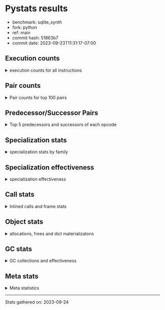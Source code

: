
# Pystats results

- benchmark: sqlite_synth
- fork: python
- ref: main
- commit hash: 51863b7
- commit date: 2023-09-23T11:31:17-07:00

## Execution counts

<details>
<summary> execution counts for all instructions </summary>

|Name | Count | Self | Cumulative | Miss ratio | 
|---|---:|---:|---:|---:|
| LOAD_FAST | 19,662,480 | 17.2% | 17.2% |  |
| STORE_FAST | 5,899,080 | 5.2% | 22.4% |  |
| SWAP | 5,898,240 | 5.2% | 27.6% |  |
| COPY | 5,898,240 | 5.2% | 32.8% |  |
| LOAD_GLOBAL_BUILTIN | 3,933,240 | 3.4% | 36.2% |  |
| LOAD_CONST | 3,933,060 | 3.4% | 39.7% |  |
| LOAD_GLOBAL_MODULE | 3,932,680 | 3.4% | 43.1% |  |
| JUMP_BACKWARD | 3,932,580 | 3.4% | 46.5% |  |
| PUSH_NULL | 3,932,520 | 3.4% | 50.0% |  |
| POP_JUMP_IF_FALSE | 3,932,520 | 3.4% | 53.4% |  |
| LOAD_ATTR_MODULE | 3,932,380 | 3.4% | 56.9% |  |
| STORE_ATTR_INSTANCE_VALUE | 3,932,280 | 3.4% | 60.3% |  |
| LOAD_ATTR_INSTANCE_VALUE | 3,932,280 | 3.4% | 63.8% |  |
| COMPARE_OP_FLOAT | 3,932,160 | 3.4% | 67.2% |  |
| CALL_BUILTIN_O | 3,932,160 | 3.4% | 70.7% |  |
| BINARY_OP_ADD_INT | 3,932,160 | 3.4% | 74.1% |  |
| POP_TOP | 1,966,920 | 1.7% | 75.9% |  |
| LOAD_FAST_LOAD_FAST | 1,966,800 | 1.7% | 77.6% |  |
| LOAD_ATTR_METHOD_NO_DICT | 1,966,620 | 1.7% | 79.3% |  |
| FOR_ITER | 1,966,620 | 1.7% | 81.0% |  |
| RESUME_CHECK | 1,966,500 | 1.7% | 82.8% |  |
| INTERPRETER_EXIT | 1,966,320 | 1.7% | 84.5% |  |
| CALL_METHOD_DESCRIPTOR_FAST | 1,966,320 | 1.7% | 86.2% |  |
| RETURN_CONST | 1,966,140 | 1.7% | 87.9% |  |
| FOR_ITER_RANGE | 1,966,140 | 1.7% | 89.7% |  |
| BUILD_LIST | 1,966,140 | 1.7% | 91.4% |  |
| UNPACK_SEQUENCE_TUPLE | 1,966,080 | 1.7% | 93.1% |  |
| STORE_FAST_STORE_FAST | 1,966,080 | 1.7% | 94.8% |  |
| POP_JUMP_IF_NONE | 1,966,080 | 1.7% | 96.5% |  |
| CALL_STR_1 | 1,966,080 | 1.7% | 98.3% |  |
| CALL_LEN | 1,966,080 | 1.7% | 100.0% |  |
| CALL | 720 | 0.0% | 100.0% |  |
| CALL_BUILTIN_FAST | 600 | 0.0% | 100.0% |  |
| FOR_ITER_TUPLE | 540 | 0.0% | 100.0% |  |
| NOP | 420 | 0.0% | 100.0% |  |
| LOAD_DEREF | 420 | 0.0% | 100.0% |  |
| LOAD_ATTR | 380 | 0.0% | 100.0% |  |
| RETURN_VALUE | 360 | 0.0% | 100.0% |  |
| PUSH_EXC_INFO | 240 | 0.0% | 100.0% |  |
| POP_EXCEPT | 240 | 0.0% | 100.0% |  |
| GET_ITER | 240 | 0.0% | 100.0% |  |
| CHECK_EXC_MATCH | 240 | 0.0% | 100.0% |  |
| STORE_ATTR | 180 | 0.0% | 100.0% |  |
| LOAD_GLOBAL | 180 | 0.0% | 100.0% |  |
| SET_FUNCTION_ATTRIBUTE | 120 | 0.0% | 100.0% |  |
| MAKE_FUNCTION | 120 | 0.0% | 100.0% |  |
| MAKE_CELL | 120 | 0.0% | 100.0% |  |
| COPY_FREE_VARS | 120 | 0.0% | 100.0% |  |
| CALL_METHOD_DESCRIPTOR_NOARGS | 120 | 0.0% | 100.0% |  |
| CALL_FUNCTION_EX | 120 | 0.0% | 100.0% |  |
| CALL_BUILTIN_CLASS | 120 | 0.0% | 100.0% |  |
| BUILD_TUPLE | 120 | 0.0% | 100.0% |  |
| BINARY_OP | 100 | 0.0% | 100.0% |  |
| TO_BOOL_BOOL | 60 | 0.0% | 100.0% |  |
| LIST_EXTEND | 60 | 0.0% | 100.0% |  |
| COMPARE_OP_INT | 60 | 0.0% | 100.0% |  |
| CALL_PY_WITH_DEFAULTS | 60 | 0.0% | 100.0% |  |
| CALL_ISINSTANCE | 60 | 0.0% | 100.0% |  |
| CALL_INTRINSIC_1 | 60 | 0.0% | 100.0% |  |
| CALL_BUILTIN_FAST_WITH_KEYWORDS | 60 | 0.0% | 100.0% |  |
| BUILD_MAP | 60 | 0.0% | 100.0% |  |
| BINARY_SUBSCR_TUPLE_INT | 60 | 0.0% | 100.0% |  |
| BINARY_OP_SUBTRACT_FLOAT | 60 | 0.0% | 100.0% |  |
| BINARY_SUBSCR | 20 | 0.0% | 100.0% |  |


</details>

## Pair counts

<details>
<summary> Pair counts for top 100 pairs </summary>

|Pair | Count | Self | Cumulative | 
|---|---:|---:|---:|
| LOAD_ATTR_MODULE PUSH_NULL | 3,932,320 | 3.4% | 3.4% |
| LOAD_GLOBAL_MODULE LOAD_ATTR_MODULE | 3,932,300 | 3.4% | 6.9% |
| PUSH_NULL LOAD_FAST | 3,932,280 | 3.4% | 10.3% |
| LOAD_GLOBAL_BUILTIN LOAD_FAST | 3,932,280 | 3.4% | 13.8% |
| STORE_FAST LOAD_GLOBAL_MODULE | 3,932,200 | 3.4% | 17.2% |
| SWAP STORE_ATTR_INSTANCE_VALUE | 3,932,160 | 3.4% | 20.7% |
| LOAD_FAST COPY | 3,932,160 | 3.4% | 24.1% |
| LOAD_FAST CALL_BUILTIN_O | 3,932,160 | 3.4% | 27.6% |
| COPY LOAD_ATTR_INSTANCE_VALUE | 3,932,160 | 3.4% | 31.0% |
| COMPARE_OP_FLOAT POP_JUMP_IF_FALSE | 3,932,160 | 3.4% | 34.5% |
| BINARY_OP_ADD_INT SWAP | 3,932,160 | 3.4% | 37.9% |
| LOAD_ATTR_METHOD_NO_DICT LOAD_CONST | 1,966,440 | 1.7% | 39.7% |
| LOAD_FAST LOAD_ATTR_METHOD_NO_DICT | 1,966,400 | 1.7% | 41.4% |
| STORE_FAST LOAD_FAST | 1,966,320 | 1.7% | 43.1% |
| POP_TOP JUMP_BACKWARD | 1,966,260 | 1.7% | 44.8% |
| RESUME_CHECK LOAD_FAST | 1,966,200 | 1.7% | 46.5% |
| CALL_METHOD_DESCRIPTOR_FAST POP_TOP | 1,966,200 | 1.7% | 48.3% |
| CACHE RESUME_CHECK | 1,966,200 | 1.7% | 50.0% |
| STORE_ATTR_INSTANCE_VALUE RETURN_CONST | 1,966,140 | 1.7% | 51.7% |
| RETURN_CONST INTERPRETER_EXIT | 1,966,140 | 1.7% | 53.4% |
| POP_JUMP_IF_FALSE LOAD_FAST | 1,966,140 | 1.7% | 55.2% |
| LOAD_ATTR_INSTANCE_VALUE LOAD_GLOBAL_BUILTIN | 1,966,120 | 1.7% | 56.9% |
| UNPACK_SEQUENCE_TUPLE STORE_FAST_STORE_FAST | 1,966,080 | 1.7% | 58.6% |
| SWAP COPY | 1,966,080 | 1.7% | 60.3% |
| STORE_FAST_STORE_FAST STORE_FAST | 1,966,080 | 1.7% | 62.1% |
| STORE_ATTR_INSTANCE_VALUE LOAD_FAST | 1,966,080 | 1.7% | 63.8% |
| POP_JUMP_IF_NONE LOAD_FAST | 1,966,080 | 1.7% | 65.5% |
| POP_JUMP_IF_FALSE JUMP_BACKWARD | 1,966,080 | 1.7% | 67.2% |
| LOAD_FAST_LOAD_FAST LOAD_GLOBAL_BUILTIN | 1,966,080 | 1.7% | 69.0% |
| LOAD_FAST SWAP | 1,966,080 | 1.7% | 70.7% |
| LOAD_FAST POP_JUMP_IF_NONE | 1,966,080 | 1.7% | 72.4% |
| LOAD_FAST COMPARE_OP_FLOAT | 1,966,080 | 1.7% | 74.1% |
| LOAD_FAST CALL_STR_1 | 1,966,080 | 1.7% | 75.9% |
| LOAD_FAST CALL_LEN | 1,966,080 | 1.7% | 77.6% |
| LOAD_CONST LOAD_FAST_LOAD_FAST | 1,966,080 | 1.7% | 79.3% |
| LOAD_CONST BINARY_OP_ADD_INT | 1,966,080 | 1.7% | 81.0% |
| LOAD_ATTR_INSTANCE_VALUE LOAD_CONST | 1,966,080 | 1.7% | 82.7% |
| JUMP_BACKWARD FOR_ITER_RANGE | 1,966,080 | 1.7% | 84.5% |
| JUMP_BACKWARD FOR_ITER | 1,966,080 | 1.7% | 86.2% |
| FOR_ITER_RANGE STORE_FAST | 1,966,080 | 1.7% | 87.9% |
| FOR_ITER UNPACK_SEQUENCE_TUPLE | 1,966,080 | 1.7% | 89.6% |
| COPY COMPARE_OP_FLOAT | 1,966,080 | 1.7% | 91.4% |
| CALL_STR_1 BUILD_LIST | 1,966,080 | 1.7% | 93.1% |
| CALL_LEN BINARY_OP_ADD_INT | 1,966,080 | 1.7% | 94.8% |
| CALL_BUILTIN_O STORE_FAST | 1,966,080 | 1.7% | 96.5% |
| CALL_BUILTIN_O LOAD_FAST | 1,966,080 | 1.7% | 98.3% |
| BUILD_LIST CALL_METHOD_DESCRIPTOR_FAST | 1,966,080 | 1.7% | 100.0% |
| LOAD_GLOBAL_BUILTIN LOAD_FAST_LOAD_FAST | 600 | 0.0% | 100.0% |
| FOR_ITER FOR_ITER | 480 | 0.0% | 100.0% |
| LOAD_FAST_LOAD_FAST CALL_BUILTIN_FAST | 420 | 0.0% | 100.0% |
| JUMP_BACKWARD FOR_ITER_TUPLE | 420 | 0.0% | 100.0% |
| FOR_ITER_TUPLE STORE_FAST | 420 | 0.0% | 100.0% |
| STORE_FAST NOP | 360 | 0.0% | 100.0% |
| NOP LOAD_GLOBAL_BUILTIN | 360 | 0.0% | 100.0% |
| PUSH_EXC_INFO LOAD_GLOBAL_BUILTIN | 240 | 0.0% | 100.0% |
| POP_TOP POP_EXCEPT | 240 | 0.0% | 100.0% |
| POP_TOP LOAD_FAST | 240 | 0.0% | 100.0% |
| POP_JUMP_IF_FALSE POP_TOP | 240 | 0.0% | 100.0% |
| POP_EXCEPT JUMP_BACKWARD | 240 | 0.0% | 100.0% |
| LOAD_GLOBAL_BUILTIN CHECK_EXC_MATCH | 240 | 0.0% | 100.0% |
| CHECK_EXC_MATCH POP_JUMP_IF_FALSE | 240 | 0.0% | 100.0% |
| CALL_BUILTIN_FAST PUSH_EXC_INFO | 240 | 0.0% | 100.0% |
| CALL POP_TOP | 240 | 0.0% | 100.0% |
| LOAD_FAST LOAD_ATTR | 200 | 0.0% | 100.0% |
| STORE_FAST LOAD_GLOBAL_BUILTIN | 180 | 0.0% | 100.0% |
| RETURN_VALUE INTERPRETER_EXIT | 180 | 0.0% | 100.0% |
| PUSH_NULL CALL | 180 | 0.0% | 100.0% |
| LOAD_CONST CALL_METHOD_DESCRIPTOR_FAST | 160 | 0.0% | 100.0% |
| LOAD_ATTR LOAD_ATTR_METHOD_NO_DICT | 160 | 0.0% | 100.0% |
| LOAD_GLOBAL_MODULE LOAD_ATTR | 140 | 0.0% | 100.0% |
| RETURN_VALUE RETURN_VALUE | 120 | 0.0% | 100.0% |
| MAKE_FUNCTION SET_FUNCTION_ATTRIBUTE | 120 | 0.0% | 100.0% |
| LOAD_GLOBAL_MODULE CALL | 120 | 0.0% | 100.0% |
| LOAD_GLOBAL LOAD_GLOBAL_MODULE | 120 | 0.0% | 100.0% |
| LOAD_FAST_LOAD_FAST LOAD_FAST | 120 | 0.0% | 100.0% |
| LOAD_FAST RETURN_VALUE | 120 | 0.0% | 100.0% |
| LOAD_FAST LOAD_FAST | 120 | 0.0% | 100.0% |
| LOAD_FAST GET_ITER | 120 | 0.0% | 100.0% |
| LOAD_FAST CALL_BUILTIN_FAST | 120 | 0.0% | 100.0% |
| LOAD_FAST BUILD_TUPLE | 120 | 0.0% | 100.0% |
| LOAD_DEREF PUSH_NULL | 120 | 0.0% | 100.0% |
| LOAD_CONST MAKE_FUNCTION | 120 | 0.0% | 100.0% |
| LOAD_CONST LOAD_FAST | 120 | 0.0% | 100.0% |
| LOAD_CONST LOAD_CONST | 120 | 0.0% | 100.0% |
| GET_ITER FOR_ITER_TUPLE | 120 | 0.0% | 100.0% |
| COPY_FREE_VARS RESUME_CHECK | 120 | 0.0% | 100.0% |
| CALL_BUILTIN_FAST STORE_FAST | 120 | 0.0% | 100.0% |
| CALL_BUILTIN_FAST POP_TOP | 120 | 0.0% | 100.0% |
| CALL STORE_FAST | 120 | 0.0% | 100.0% |
| CALL CALL | 120 | 0.0% | 100.0% |
| BUILD_TUPLE LOAD_CONST | 120 | 0.0% | 100.0% |
| RESUME_CHECK LOAD_GLOBAL_MODULE | 100 | 0.0% | 100.0% |
| LOAD_FAST STORE_ATTR | 100 | 0.0% | 100.0% |
| LOAD_CONST CALL | 100 | 0.0% | 100.0% |
| LOAD_FAST STORE_ATTR_INSTANCE_VALUE | 80 | 0.0% | 100.0% |
| LOAD_FAST LOAD_ATTR_INSTANCE_VALUE | 80 | 0.0% | 100.0% |
| LOAD_CONST LOAD_GLOBAL_MODULE | 80 | 0.0% | 100.0% |
| LOAD_ATTR_METHOD_NO_DICT CALL_METHOD_DESCRIPTOR_NOARGS | 80 | 0.0% | 100.0% |
| LOAD_ATTR PUSH_NULL | 80 | 0.0% | 100.0% |
| LOAD_ATTR LOAD_ATTR_MODULE | 80 | 0.0% | 100.0% |


</details>

## Predecessor/Successor Pairs

<details>
<summary> Top 5 predecessors and successors of each opcode </summary>

### CACHE

<details>
<summary> Successors and predecessors for CACHE </summary>

|Predecessors | Count | Percentage | 
|---|---:|---:|

|Successors | Count | Percentage | 
|---|---:|---:|
| RESUME_CHECK | 1,966,200 | 100.0% |
| MAKE_CELL | 60 | 0.0% |
| COPY_FREE_VARS | 60 | 0.0% |


</details>

### BINARY_SUBSCR

<details>
<summary> Successors and predecessors for BINARY_SUBSCR </summary>

|Predecessors | Count | Percentage | 
|---|---:|---:|
| LOAD_CONST | 20 | 100.0% |

|Successors | Count | Percentage | 
|---|---:|---:|
| BINARY_SUBSCR_TUPLE_INT | 20 | 100.0% |


</details>

### CHECK_EXC_MATCH

<details>
<summary> Successors and predecessors for CHECK_EXC_MATCH </summary>

|Predecessors | Count | Percentage | 
|---|---:|---:|
| LOAD_GLOBAL_BUILTIN | 240 | 100.0% |

|Successors | Count | Percentage | 
|---|---:|---:|
| POP_JUMP_IF_FALSE | 240 | 100.0% |


</details>

### GET_ITER

<details>
<summary> Successors and predecessors for GET_ITER </summary>

|Predecessors | Count | Percentage | 
|---|---:|---:|
| LOAD_FAST | 120 | 50.0% |
| CALL_METHOD_DESCRIPTOR_FAST | 60 | 25.0% |
| CALL_BUILTIN_CLASS | 60 | 25.0% |

|Successors | Count | Percentage | 
|---|---:|---:|
| FOR_ITER_TUPLE | 120 | 50.0% |
| FOR_ITER_RANGE | 60 | 25.0% |
| FOR_ITER | 60 | 25.0% |


</details>

### INTERPRETER_EXIT

<details>
<summary> Successors and predecessors for INTERPRETER_EXIT </summary>

|Predecessors | Count | Percentage | 
|---|---:|---:|
| RETURN_CONST | 1,966,140 | 100.0% |
| RETURN_VALUE | 180 | 0.0% |

|Successors | Count | Percentage | 
|---|---:|---:|


</details>

### MAKE_FUNCTION

<details>
<summary> Successors and predecessors for MAKE_FUNCTION </summary>

|Predecessors | Count | Percentage | 
|---|---:|---:|
| LOAD_CONST | 120 | 100.0% |

|Successors | Count | Percentage | 
|---|---:|---:|
| SET_FUNCTION_ATTRIBUTE | 120 | 100.0% |


</details>

### NOP

<details>
<summary> Successors and predecessors for NOP </summary>

|Predecessors | Count | Percentage | 
|---|---:|---:|
| STORE_FAST | 360 | 85.7% |
| POP_TOP | 60 | 14.3% |

|Successors | Count | Percentage | 
|---|---:|---:|
| LOAD_GLOBAL_BUILTIN | 360 | 85.7% |
| LOAD_DEREF | 60 | 14.3% |


</details>

### POP_EXCEPT

<details>
<summary> Successors and predecessors for POP_EXCEPT </summary>

|Predecessors | Count | Percentage | 
|---|---:|---:|
| POP_TOP | 240 | 100.0% |

|Successors | Count | Percentage | 
|---|---:|---:|
| JUMP_BACKWARD | 240 | 100.0% |


</details>

### POP_TOP

<details>
<summary> Successors and predecessors for POP_TOP </summary>

|Predecessors | Count | Percentage | 
|---|---:|---:|
| CALL_METHOD_DESCRIPTOR_FAST | 1,966,200 | 100.0% |
| POP_JUMP_IF_FALSE | 240 | 0.0% |
| CALL | 240 | 0.0% |
| CALL_BUILTIN_FAST | 120 | 0.0% |
| CALL_METHOD_DESCRIPTOR_NOARGS | 60 | 0.0% |

|Successors | Count | Percentage | 
|---|---:|---:|
| JUMP_BACKWARD | 1,966,260 | 100.0% |
| POP_EXCEPT | 240 | 0.0% |
| LOAD_FAST | 240 | 0.0% |
| NOP | 60 | 0.0% |
| LOAD_GLOBAL_MODULE | 40 | 0.0% |


</details>

### PUSH_EXC_INFO

<details>
<summary> Successors and predecessors for PUSH_EXC_INFO </summary>

|Predecessors | Count | Percentage | 
|---|---:|---:|
| CALL_BUILTIN_FAST | 240 | 100.0% |

|Successors | Count | Percentage | 
|---|---:|---:|
| LOAD_GLOBAL_BUILTIN | 240 | 100.0% |


</details>

### PUSH_NULL

<details>
<summary> Successors and predecessors for PUSH_NULL </summary>

|Predecessors | Count | Percentage | 
|---|---:|---:|
| LOAD_ATTR_MODULE | 3,932,320 | 100.0% |
| LOAD_DEREF | 120 | 0.0% |
| LOAD_ATTR | 80 | 0.0% |

|Successors | Count | Percentage | 
|---|---:|---:|
| LOAD_FAST | 3,932,280 | 100.0% |
| CALL | 180 | 0.0% |
| LOAD_CONST | 60 | 0.0% |


</details>

### RETURN_VALUE

<details>
<summary> Successors and predecessors for RETURN_VALUE </summary>

|Predecessors | Count | Percentage | 
|---|---:|---:|
| RETURN_VALUE | 120 | 33.3% |
| LOAD_FAST | 120 | 33.3% |
| BINARY_OP_SUBTRACT_FLOAT | 60 | 16.7% |
| BINARY_OP | 60 | 16.7% |

|Successors | Count | Percentage | 
|---|---:|---:|
| INTERPRETER_EXIT | 180 | 50.0% |
| RETURN_VALUE | 120 | 33.3% |
| LOAD_GLOBAL | 40 | 11.1% |
| LOAD_GLOBAL_MODULE | 20 | 5.6% |


</details>

### BINARY_OP

<details>
<summary> Successors and predecessors for BINARY_OP </summary>

|Predecessors | Count | Percentage | 
|---|---:|---:|
| CALL_BUILTIN_CLASS | 60 | 60.0% |
| LOAD_FAST | 20 | 20.0% |
| BINARY_OP | 20 | 20.0% |

|Successors | Count | Percentage | 
|---|---:|---:|
| RETURN_VALUE | 60 | 60.0% |
| BINARY_OP_SUBTRACT_FLOAT | 20 | 20.0% |
| BINARY_OP | 20 | 20.0% |


</details>

### BUILD_LIST

<details>
<summary> Successors and predecessors for BUILD_LIST </summary>

|Predecessors | Count | Percentage | 
|---|---:|---:|
| CALL_STR_1 | 1,966,080 | 100.0% |
| LOAD_FAST | 60 | 0.0% |

|Successors | Count | Percentage | 
|---|---:|---:|
| CALL_METHOD_DESCRIPTOR_FAST | 1,966,080 | 100.0% |
| LOAD_DEREF | 60 | 0.0% |


</details>

### BUILD_MAP

<details>
<summary> Successors and predecessors for BUILD_MAP </summary>

|Predecessors | Count | Percentage | 
|---|---:|---:|
| LOAD_FAST_LOAD_FAST | 60 | 100.0% |

|Successors | Count | Percentage | 
|---|---:|---:|
| CALL_BUILTIN_FAST | 60 | 100.0% |


</details>

### BUILD_TUPLE

<details>
<summary> Successors and predecessors for BUILD_TUPLE </summary>

|Predecessors | Count | Percentage | 
|---|---:|---:|
| LOAD_FAST | 120 | 100.0% |

|Successors | Count | Percentage | 
|---|---:|---:|
| LOAD_CONST | 120 | 100.0% |


</details>

### CALL

<details>
<summary> Successors and predecessors for CALL </summary>

|Predecessors | Count | Percentage | 
|---|---:|---:|
| PUSH_NULL | 180 | 25.0% |
| LOAD_GLOBAL_MODULE | 120 | 16.7% |
| CALL | 120 | 16.7% |
| LOAD_CONST | 100 | 13.9% |
| LOAD_ATTR_MODULE | 60 | 8.3% |

|Successors | Count | Percentage | 
|---|---:|---:|
| POP_TOP | 240 | 33.3% |
| STORE_FAST | 120 | 16.7% |
| CALL | 120 | 16.7% |
| CALL_METHOD_DESCRIPTOR_FAST | 80 | 11.1% |
| LOAD_FAST | 60 | 8.3% |


</details>

### CALL_FUNCTION_EX

<details>
<summary> Successors and predecessors for CALL_FUNCTION_EX </summary>

|Predecessors | Count | Percentage | 
|---|---:|---:|
| LOAD_FAST | 60 | 50.0% |
| CALL_INTRINSIC_1 | 60 | 50.0% |

|Successors | Count | Percentage | 
|---|---:|---:|
| RESUME_CHECK | 60 | 50.0% |
| COPY_FREE_VARS | 60 | 50.0% |


</details>

### CALL_INTRINSIC_1

<details>
<summary> Successors and predecessors for CALL_INTRINSIC_1 </summary>

|Predecessors | Count | Percentage | 
|---|---:|---:|
| LIST_EXTEND | 60 | 100.0% |

|Successors | Count | Percentage | 
|---|---:|---:|
| CALL_FUNCTION_EX | 60 | 100.0% |


</details>

### COPY

<details>
<summary> Successors and predecessors for COPY </summary>

|Predecessors | Count | Percentage | 
|---|---:|---:|
| LOAD_FAST | 3,932,160 | 66.7% |
| SWAP | 1,966,080 | 33.3% |

|Successors | Count | Percentage | 
|---|---:|---:|
| LOAD_ATTR_INSTANCE_VALUE | 3,932,160 | 66.7% |
| COMPARE_OP_FLOAT | 1,966,080 | 33.3% |


</details>

### COPY_FREE_VARS

<details>
<summary> Successors and predecessors for COPY_FREE_VARS </summary>

|Predecessors | Count | Percentage | 
|---|---:|---:|
| CALL_FUNCTION_EX | 60 | 50.0% |
| CACHE | 60 | 50.0% |

|Successors | Count | Percentage | 
|---|---:|---:|
| RESUME_CHECK | 120 | 100.0% |


</details>

### FOR_ITER

<details>
<summary> Successors and predecessors for FOR_ITER </summary>

|Predecessors | Count | Percentage | 
|---|---:|---:|
| JUMP_BACKWARD | 1,966,080 | 100.0% |
| FOR_ITER | 480 | 0.0% |
| GET_ITER | 60 | 0.0% |

|Successors | Count | Percentage | 
|---|---:|---:|
| UNPACK_SEQUENCE_TUPLE | 1,966,080 | 100.0% |
| FOR_ITER | 480 | 0.0% |
| LOAD_FAST | 60 | 0.0% |


</details>

### JUMP_BACKWARD

<details>
<summary> Successors and predecessors for JUMP_BACKWARD </summary>

|Predecessors | Count | Percentage | 
|---|---:|---:|
| POP_TOP | 1,966,260 | 50.0% |
| POP_JUMP_IF_FALSE | 1,966,080 | 50.0% |
| POP_EXCEPT | 240 | 0.0% |

|Successors | Count | Percentage | 
|---|---:|---:|
| FOR_ITER_RANGE | 1,966,080 | 50.0% |
| FOR_ITER | 1,966,080 | 50.0% |
| FOR_ITER_TUPLE | 420 | 0.0% |


</details>

### LIST_EXTEND

<details>
<summary> Successors and predecessors for LIST_EXTEND </summary>

|Predecessors | Count | Percentage | 
|---|---:|---:|
| LOAD_DEREF | 60 | 100.0% |

|Successors | Count | Percentage | 
|---|---:|---:|
| CALL_INTRINSIC_1 | 60 | 100.0% |


</details>

### LOAD_ATTR

<details>
<summary> Successors and predecessors for LOAD_ATTR </summary>

|Predecessors | Count | Percentage | 
|---|---:|---:|
| LOAD_FAST | 200 | 52.6% |
| LOAD_GLOBAL_MODULE | 140 | 36.8% |
| LOAD_GLOBAL | 20 | 5.3% |
| LOAD_ATTR | 20 | 5.3% |

|Successors | Count | Percentage | 
|---|---:|---:|
| LOAD_ATTR_METHOD_NO_DICT | 160 | 42.1% |
| PUSH_NULL | 80 | 21.1% |
| LOAD_ATTR_MODULE | 80 | 21.1% |
| LOAD_ATTR_INSTANCE_VALUE | 40 | 10.5% |
| LOAD_ATTR | 20 | 5.3% |


</details>

### LOAD_CONST

<details>
<summary> Successors and predecessors for LOAD_CONST </summary>

|Predecessors | Count | Percentage | 
|---|---:|---:|
| LOAD_ATTR_METHOD_NO_DICT | 1,966,440 | 50.0% |
| LOAD_ATTR_INSTANCE_VALUE | 1,966,080 | 50.0% |
| LOAD_CONST | 120 | 0.0% |
| BUILD_TUPLE | 120 | 0.0% |
| STORE_ATTR_INSTANCE_VALUE | 60 | 0.0% |

|Successors | Count | Percentage | 
|---|---:|---:|
| LOAD_FAST_LOAD_FAST | 1,966,080 | 50.0% |
| BINARY_OP_ADD_INT | 1,966,080 | 50.0% |
| CALL_METHOD_DESCRIPTOR_FAST | 160 | 0.0% |
| MAKE_FUNCTION | 120 | 0.0% |
| LOAD_FAST | 120 | 0.0% |


</details>

### LOAD_DEREF

<details>
<summary> Successors and predecessors for LOAD_DEREF </summary>

|Predecessors | Count | Percentage | 
|---|---:|---:|
| RESUME_CHECK | 60 | 14.3% |
| POP_JUMP_IF_FALSE | 60 | 14.3% |
| NOP | 60 | 14.3% |
| LOAD_GLOBAL_BUILTIN | 60 | 14.3% |
| LOAD_FAST | 60 | 14.3% |

|Successors | Count | Percentage | 
|---|---:|---:|
| PUSH_NULL | 120 | 28.6% |
| LOAD_GLOBAL_MODULE | 60 | 14.3% |
| LOAD_GLOBAL_BUILTIN | 60 | 14.3% |
| LOAD_DEREF | 60 | 14.3% |
| LOAD_CONST | 60 | 14.3% |


</details>

### LOAD_FAST

<details>
<summary> Successors and predecessors for LOAD_FAST </summary>

|Predecessors | Count | Percentage | 
|---|---:|---:|
| PUSH_NULL | 3,932,280 | 20.0% |
| LOAD_GLOBAL_BUILTIN | 3,932,280 | 20.0% |
| STORE_FAST | 1,966,320 | 10.0% |
| RESUME_CHECK | 1,966,200 | 10.0% |
| POP_JUMP_IF_FALSE | 1,966,140 | 10.0% |

|Successors | Count | Percentage | 
|---|---:|---:|
| COPY | 3,932,160 | 20.0% |
| CALL_BUILTIN_O | 3,932,160 | 20.0% |
| LOAD_ATTR_METHOD_NO_DICT | 1,966,400 | 10.0% |
| SWAP | 1,966,080 | 10.0% |
| POP_JUMP_IF_NONE | 1,966,080 | 10.0% |


</details>

### LOAD_FAST_LOAD_FAST

<details>
<summary> Successors and predecessors for LOAD_FAST_LOAD_FAST </summary>

|Predecessors | Count | Percentage | 
|---|---:|---:|
| LOAD_CONST | 1,966,080 | 100.0% |
| LOAD_GLOBAL_BUILTIN | 600 | 0.0% |
| LOAD_GLOBAL_MODULE | 60 | 0.0% |
| FOR_ITER_TUPLE | 60 | 0.0% |

|Successors | Count | Percentage | 
|---|---:|---:|
| LOAD_GLOBAL_BUILTIN | 1,966,080 | 100.0% |
| CALL_BUILTIN_FAST | 420 | 0.0% |
| LOAD_FAST | 120 | 0.0% |
| STORE_ATTR | 60 | 0.0% |
| CALL_PY_WITH_DEFAULTS | 60 | 0.0% |


</details>

### LOAD_GLOBAL

<details>
<summary> Successors and predecessors for LOAD_GLOBAL </summary>

|Predecessors | Count | Percentage | 
|---|---:|---:|
| RETURN_VALUE | 40 | 22.2% |
| POP_TOP | 40 | 22.2% |
| LOAD_CONST | 40 | 22.2% |
| STORE_FAST | 20 | 11.1% |
| RESUME_CHECK | 20 | 11.1% |

|Successors | Count | Percentage | 
|---|---:|---:|
| LOAD_GLOBAL_MODULE | 120 | 66.7% |
| LOAD_GLOBAL_BUILTIN | 40 | 22.2% |
| LOAD_ATTR | 20 | 11.1% |


</details>

### MAKE_CELL

<details>
<summary> Successors and predecessors for MAKE_CELL </summary>

|Predecessors | Count | Percentage | 
|---|---:|---:|
| MAKE_CELL | 60 | 50.0% |
| CACHE | 60 | 50.0% |

|Successors | Count | Percentage | 
|---|---:|---:|
| RESUME_CHECK | 60 | 50.0% |
| MAKE_CELL | 60 | 50.0% |


</details>

### POP_JUMP_IF_FALSE

<details>
<summary> Successors and predecessors for POP_JUMP_IF_FALSE </summary>

|Predecessors | Count | Percentage | 
|---|---:|---:|
| COMPARE_OP_FLOAT | 3,932,160 | 100.0% |
| CHECK_EXC_MATCH | 240 | 0.0% |
| TO_BOOL_BOOL | 60 | 0.0% |
| COMPARE_OP_INT | 60 | 0.0% |

|Successors | Count | Percentage | 
|---|---:|---:|
| LOAD_FAST | 1,966,140 | 50.0% |
| JUMP_BACKWARD | 1,966,080 | 50.0% |
| POP_TOP | 240 | 0.0% |
| LOAD_DEREF | 60 | 0.0% |


</details>

### POP_JUMP_IF_NONE

<details>
<summary> Successors and predecessors for POP_JUMP_IF_NONE </summary>

|Predecessors | Count | Percentage | 
|---|---:|---:|
| LOAD_FAST | 1,966,080 | 100.0% |

|Successors | Count | Percentage | 
|---|---:|---:|
| LOAD_FAST | 1,966,080 | 100.0% |


</details>

### RETURN_CONST

<details>
<summary> Successors and predecessors for RETURN_CONST </summary>

|Predecessors | Count | Percentage | 
|---|---:|---:|
| STORE_ATTR_INSTANCE_VALUE | 1,966,140 | 100.0% |

|Successors | Count | Percentage | 
|---|---:|---:|
| INTERPRETER_EXIT | 1,966,140 | 100.0% |


</details>

### SET_FUNCTION_ATTRIBUTE

<details>
<summary> Successors and predecessors for SET_FUNCTION_ATTRIBUTE </summary>

|Predecessors | Count | Percentage | 
|---|---:|---:|
| MAKE_FUNCTION | 120 | 100.0% |

|Successors | Count | Percentage | 
|---|---:|---:|
| STORE_FAST | 60 | 50.0% |
| LOAD_FAST | 60 | 50.0% |


</details>

### STORE_ATTR

<details>
<summary> Successors and predecessors for STORE_ATTR </summary>

|Predecessors | Count | Percentage | 
|---|---:|---:|
| LOAD_FAST | 100 | 55.6% |
| LOAD_FAST_LOAD_FAST | 60 | 33.3% |
| STORE_ATTR | 20 | 11.1% |

|Successors | Count | Percentage | 
|---|---:|---:|
| LOAD_GLOBAL_MODULE | 60 | 33.3% |
| LOAD_FAST | 60 | 33.3% |
| STORE_ATTR_INSTANCE_VALUE | 40 | 22.2% |
| STORE_ATTR | 20 | 11.1% |


</details>

### STORE_FAST

<details>
<summary> Successors and predecessors for STORE_FAST </summary>

|Predecessors | Count | Percentage | 
|---|---:|---:|
| STORE_FAST_STORE_FAST | 1,966,080 | 33.3% |
| FOR_ITER_RANGE | 1,966,080 | 33.3% |
| CALL_BUILTIN_O | 1,966,080 | 33.3% |
| FOR_ITER_TUPLE | 420 | 0.0% |
| CALL_BUILTIN_FAST | 120 | 0.0% |

|Successors | Count | Percentage | 
|---|---:|---:|
| LOAD_GLOBAL_MODULE | 3,932,200 | 66.7% |
| LOAD_FAST | 1,966,320 | 33.3% |
| NOP | 360 | 0.0% |
| LOAD_GLOBAL_BUILTIN | 180 | 0.0% |
| LOAD_GLOBAL | 20 | 0.0% |


</details>

### STORE_FAST_STORE_FAST

<details>
<summary> Successors and predecessors for STORE_FAST_STORE_FAST </summary>

|Predecessors | Count | Percentage | 
|---|---:|---:|
| UNPACK_SEQUENCE_TUPLE | 1,966,080 | 100.0% |

|Successors | Count | Percentage | 
|---|---:|---:|
| STORE_FAST | 1,966,080 | 100.0% |


</details>

### SWAP

<details>
<summary> Successors and predecessors for SWAP </summary>

|Predecessors | Count | Percentage | 
|---|---:|---:|
| BINARY_OP_ADD_INT | 3,932,160 | 66.7% |
| LOAD_FAST | 1,966,080 | 33.3% |

|Successors | Count | Percentage | 
|---|---:|---:|
| STORE_ATTR_INSTANCE_VALUE | 3,932,160 | 66.7% |
| COPY | 1,966,080 | 33.3% |


</details>

### BINARY_OP_ADD_INT

<details>
<summary> Successors and predecessors for BINARY_OP_ADD_INT </summary>

|Predecessors | Count | Percentage | 
|---|---:|---:|
| LOAD_CONST | 1,966,080 | 50.0% |
| CALL_LEN | 1,966,080 | 50.0% |

|Successors | Count | Percentage | 
|---|---:|---:|
| SWAP | 3,932,160 | 100.0% |


</details>

### BINARY_OP_SUBTRACT_FLOAT

<details>
<summary> Successors and predecessors for BINARY_OP_SUBTRACT_FLOAT </summary>

|Predecessors | Count | Percentage | 
|---|---:|---:|
| LOAD_FAST | 40 | 66.7% |
| BINARY_OP | 20 | 33.3% |

|Successors | Count | Percentage | 
|---|---:|---:|
| RETURN_VALUE | 60 | 100.0% |


</details>

### BINARY_SUBSCR_TUPLE_INT

<details>
<summary> Successors and predecessors for BINARY_SUBSCR_TUPLE_INT </summary>

|Predecessors | Count | Percentage | 
|---|---:|---:|
| LOAD_CONST | 40 | 66.7% |
| BINARY_SUBSCR | 20 | 33.3% |

|Successors | Count | Percentage | 
|---|---:|---:|
| POP_TOP | 60 | 100.0% |


</details>

### CALL_BUILTIN_CLASS

<details>
<summary> Successors and predecessors for CALL_BUILTIN_CLASS </summary>

|Predecessors | Count | Percentage | 
|---|---:|---:|
| LOAD_FAST | 40 | 33.3% |
| LOAD_ATTR_INSTANCE_VALUE | 40 | 33.3% |
| CALL | 40 | 33.3% |

|Successors | Count | Percentage | 
|---|---:|---:|
| GET_ITER | 60 | 50.0% |
| BINARY_OP | 60 | 50.0% |


</details>

### CALL_BUILTIN_FAST

<details>
<summary> Successors and predecessors for CALL_BUILTIN_FAST </summary>

|Predecessors | Count | Percentage | 
|---|---:|---:|
| LOAD_FAST_LOAD_FAST | 420 | 70.0% |
| LOAD_FAST | 120 | 20.0% |
| BUILD_MAP | 60 | 10.0% |

|Successors | Count | Percentage | 
|---|---:|---:|
| PUSH_EXC_INFO | 240 | 40.0% |
| STORE_FAST | 120 | 20.0% |
| POP_TOP | 120 | 20.0% |
| LOAD_ATTR_METHOD_NO_DICT | 60 | 10.0% |
| CALL | 60 | 10.0% |


</details>

### CALL_BUILTIN_FAST_WITH_KEYWORDS

<details>
<summary> Successors and predecessors for CALL_BUILTIN_FAST_WITH_KEYWORDS </summary>

|Predecessors | Count | Percentage | 
|---|---:|---:|
| LOAD_CONST | 40 | 66.7% |
| CALL | 20 | 33.3% |

|Successors | Count | Percentage | 
|---|---:|---:|
| STORE_FAST | 60 | 100.0% |


</details>

### CALL_BUILTIN_O

<details>
<summary> Successors and predecessors for CALL_BUILTIN_O </summary>

|Predecessors | Count | Percentage | 
|---|---:|---:|
| LOAD_FAST | 3,932,160 | 100.0% |

|Successors | Count | Percentage | 
|---|---:|---:|
| STORE_FAST | 1,966,080 | 50.0% |
| LOAD_FAST | 1,966,080 | 50.0% |


</details>

### CALL_ISINSTANCE

<details>
<summary> Successors and predecessors for CALL_ISINSTANCE </summary>

|Predecessors | Count | Percentage | 
|---|---:|---:|
| LOAD_GLOBAL_BUILTIN | 60 | 100.0% |

|Successors | Count | Percentage | 
|---|---:|---:|
| TO_BOOL_BOOL | 60 | 100.0% |


</details>

### CALL_LEN

<details>
<summary> Successors and predecessors for CALL_LEN </summary>

|Predecessors | Count | Percentage | 
|---|---:|---:|
| LOAD_FAST | 1,966,080 | 100.0% |

|Successors | Count | Percentage | 
|---|---:|---:|
| BINARY_OP_ADD_INT | 1,966,080 | 100.0% |


</details>

### CALL_METHOD_DESCRIPTOR_FAST

<details>
<summary> Successors and predecessors for CALL_METHOD_DESCRIPTOR_FAST </summary>

|Predecessors | Count | Percentage | 
|---|---:|---:|
| BUILD_LIST | 1,966,080 | 100.0% |
| LOAD_CONST | 160 | 0.0% |
| CALL | 80 | 0.0% |

|Successors | Count | Percentage | 
|---|---:|---:|
| POP_TOP | 1,966,200 | 100.0% |
| STORE_FAST | 60 | 0.0% |
| GET_ITER | 60 | 0.0% |


</details>

### CALL_METHOD_DESCRIPTOR_NOARGS

<details>
<summary> Successors and predecessors for CALL_METHOD_DESCRIPTOR_NOARGS </summary>

|Predecessors | Count | Percentage | 
|---|---:|---:|
| LOAD_ATTR_METHOD_NO_DICT | 80 | 66.7% |
| CALL | 40 | 33.3% |

|Successors | Count | Percentage | 
|---|---:|---:|
| POP_TOP | 60 | 50.0% |
| LOAD_CONST | 60 | 50.0% |


</details>

### CALL_PY_WITH_DEFAULTS

<details>
<summary> Successors and predecessors for CALL_PY_WITH_DEFAULTS </summary>

|Predecessors | Count | Percentage | 
|---|---:|---:|
| LOAD_FAST_LOAD_FAST | 60 | 100.0% |

|Successors | Count | Percentage | 
|---|---:|---:|
| RESUME_CHECK | 60 | 100.0% |


</details>

### CALL_STR_1

<details>
<summary> Successors and predecessors for CALL_STR_1 </summary>

|Predecessors | Count | Percentage | 
|---|---:|---:|
| LOAD_FAST | 1,966,080 | 100.0% |

|Successors | Count | Percentage | 
|---|---:|---:|
| BUILD_LIST | 1,966,080 | 100.0% |


</details>

### COMPARE_OP_FLOAT

<details>
<summary> Successors and predecessors for COMPARE_OP_FLOAT </summary>

|Predecessors | Count | Percentage | 
|---|---:|---:|
| LOAD_FAST | 1,966,080 | 50.0% |
| COPY | 1,966,080 | 50.0% |

|Successors | Count | Percentage | 
|---|---:|---:|
| POP_JUMP_IF_FALSE | 3,932,160 | 100.0% |


</details>

### COMPARE_OP_INT

<details>
<summary> Successors and predecessors for COMPARE_OP_INT </summary>

|Predecessors | Count | Percentage | 
|---|---:|---:|
| LOAD_CONST | 60 | 100.0% |

|Successors | Count | Percentage | 
|---|---:|---:|
| POP_JUMP_IF_FALSE | 60 | 100.0% |


</details>

### FOR_ITER_RANGE

<details>
<summary> Successors and predecessors for FOR_ITER_RANGE </summary>

|Predecessors | Count | Percentage | 
|---|---:|---:|
| JUMP_BACKWARD | 1,966,080 | 100.0% |
| GET_ITER | 60 | 0.0% |

|Successors | Count | Percentage | 
|---|---:|---:|
| STORE_FAST | 1,966,080 | 100.0% |
| LOAD_FAST | 60 | 0.0% |


</details>

### FOR_ITER_TUPLE

<details>
<summary> Successors and predecessors for FOR_ITER_TUPLE </summary>

|Predecessors | Count | Percentage | 
|---|---:|---:|
| JUMP_BACKWARD | 420 | 77.8% |
| GET_ITER | 120 | 22.2% |

|Successors | Count | Percentage | 
|---|---:|---:|
| STORE_FAST | 420 | 77.8% |
| LOAD_FAST_LOAD_FAST | 60 | 11.1% |
| LOAD_FAST | 60 | 11.1% |


</details>

### LOAD_ATTR_INSTANCE_VALUE

<details>
<summary> Successors and predecessors for LOAD_ATTR_INSTANCE_VALUE </summary>

|Predecessors | Count | Percentage | 
|---|---:|---:|
| COPY | 3,932,160 | 100.0% |
| LOAD_FAST | 80 | 0.0% |
| LOAD_ATTR | 40 | 0.0% |

|Successors | Count | Percentage | 
|---|---:|---:|
| LOAD_GLOBAL_BUILTIN | 1,966,120 | 50.0% |
| LOAD_CONST | 1,966,080 | 50.0% |
| CALL_BUILTIN_CLASS | 40 | 0.0% |
| LOAD_GLOBAL | 20 | 0.0% |
| CALL | 20 | 0.0% |


</details>

### LOAD_ATTR_METHOD_NO_DICT

<details>
<summary> Successors and predecessors for LOAD_ATTR_METHOD_NO_DICT </summary>

|Predecessors | Count | Percentage | 
|---|---:|---:|
| LOAD_FAST | 1,966,400 | 100.0% |
| LOAD_ATTR | 160 | 0.0% |
| CALL_BUILTIN_FAST | 60 | 0.0% |

|Successors | Count | Percentage | 
|---|---:|---:|
| LOAD_CONST | 1,966,440 | 100.0% |
| CALL_METHOD_DESCRIPTOR_NOARGS | 80 | 0.0% |
| LOAD_GLOBAL_BUILTIN | 60 | 0.0% |
| CALL | 40 | 0.0% |


</details>

### LOAD_ATTR_MODULE

<details>
<summary> Successors and predecessors for LOAD_ATTR_MODULE </summary>

|Predecessors | Count | Percentage | 
|---|---:|---:|
| LOAD_GLOBAL_MODULE | 3,932,300 | 100.0% |
| LOAD_ATTR | 80 | 0.0% |

|Successors | Count | Percentage | 
|---|---:|---:|
| PUSH_NULL | 3,932,320 | 100.0% |
| CALL | 60 | 0.0% |


</details>

### LOAD_GLOBAL_BUILTIN

<details>
<summary> Successors and predecessors for LOAD_GLOBAL_BUILTIN </summary>

|Predecessors | Count | Percentage | 
|---|---:|---:|
| LOAD_ATTR_INSTANCE_VALUE | 1,966,120 | 50.0% |
| LOAD_FAST_LOAD_FAST | 1,966,080 | 50.0% |
| NOP | 360 | 0.0% |
| PUSH_EXC_INFO | 240 | 0.0% |
| STORE_FAST | 180 | 0.0% |

|Successors | Count | Percentage | 
|---|---:|---:|
| LOAD_FAST | 3,932,280 | 100.0% |
| LOAD_FAST_LOAD_FAST | 600 | 0.0% |
| CHECK_EXC_MATCH | 240 | 0.0% |
| LOAD_DEREF | 60 | 0.0% |
| CALL_ISINSTANCE | 60 | 0.0% |


</details>

### LOAD_GLOBAL_MODULE

<details>
<summary> Successors and predecessors for LOAD_GLOBAL_MODULE </summary>

|Predecessors | Count | Percentage | 
|---|---:|---:|
| STORE_FAST | 3,932,200 | 100.0% |
| LOAD_GLOBAL | 120 | 0.0% |
| RESUME_CHECK | 100 | 0.0% |
| LOAD_CONST | 80 | 0.0% |
| STORE_ATTR | 60 | 0.0% |

|Successors | Count | Percentage | 
|---|---:|---:|
| LOAD_ATTR_MODULE | 3,932,300 | 100.0% |
| LOAD_ATTR | 140 | 0.0% |
| CALL | 120 | 0.0% |
| LOAD_FAST_LOAD_FAST | 60 | 0.0% |
| LOAD_FAST | 60 | 0.0% |


</details>

### RESUME_CHECK

<details>
<summary> Successors and predecessors for RESUME_CHECK </summary>

|Predecessors | Count | Percentage | 
|---|---:|---:|
| CACHE | 1,966,200 | 100.0% |
| COPY_FREE_VARS | 120 | 0.0% |
| MAKE_CELL | 60 | 0.0% |
| CALL_PY_WITH_DEFAULTS | 60 | 0.0% |
| CALL_FUNCTION_EX | 60 | 0.0% |

|Successors | Count | Percentage | 
|---|---:|---:|
| LOAD_FAST | 1,966,200 | 100.0% |
| LOAD_GLOBAL_MODULE | 100 | 0.0% |
| LOAD_GLOBAL_BUILTIN | 60 | 0.0% |
| LOAD_DEREF | 60 | 0.0% |
| LOAD_CONST | 60 | 0.0% |


</details>

### STORE_ATTR_INSTANCE_VALUE

<details>
<summary> Successors and predecessors for STORE_ATTR_INSTANCE_VALUE </summary>

|Predecessors | Count | Percentage | 
|---|---:|---:|
| SWAP | 3,932,160 | 100.0% |
| LOAD_FAST | 80 | 0.0% |
| STORE_ATTR | 40 | 0.0% |

|Successors | Count | Percentage | 
|---|---:|---:|
| RETURN_CONST | 1,966,140 | 50.0% |
| LOAD_FAST | 1,966,080 | 50.0% |
| LOAD_CONST | 60 | 0.0% |


</details>

### TO_BOOL_BOOL

<details>
<summary> Successors and predecessors for TO_BOOL_BOOL </summary>

|Predecessors | Count | Percentage | 
|---|---:|---:|
| CALL_ISINSTANCE | 60 | 100.0% |

|Successors | Count | Percentage | 
|---|---:|---:|
| POP_JUMP_IF_FALSE | 60 | 100.0% |


</details>

### UNPACK_SEQUENCE_TUPLE

<details>
<summary> Successors and predecessors for UNPACK_SEQUENCE_TUPLE </summary>

|Predecessors | Count | Percentage | 
|---|---:|---:|
| FOR_ITER | 1,966,080 | 100.0% |

|Successors | Count | Percentage | 
|---|---:|---:|
| STORE_FAST_STORE_FAST | 1,966,080 | 100.0% |


</details>


</details>

## Specialization stats

<details>
<summary> specialization stats by family </summary>

### BINARY_SUBSCR

<details>
<summary> specialization stats for BINARY_SUBSCR family </summary>

|Kind | Count | Ratio | 
|---|---|---|
|          hit |           60 | 75.0% |

#### Specialization attempts

| | Count | Ratio | 
|---|---:|---:|
| Success | 20 | 100.0% |
| Failure | 0 | 0.0% |

|Failure kind | Count | Ratio | 
|---|---:|---:|


</details>

### TO_BOOL

<details>
<summary> specialization stats for TO_BOOL family </summary>

|Kind | Count | Ratio | 
|---|---|---|
|          hit |           60 | 100.0% |


</details>

### BINARY_OP

<details>
<summary> specialization stats for BINARY_OP family </summary>

|Kind | Count | Ratio | 
|---|---|---|
| specialization.deferred |           60 | 0.0% |
|          hit |      3932220 | 100.0% |

#### Specialization attempts

| | Count | Ratio | 
|---|---:|---:|
| Success | 20 | 50.0% |
| Failure | 20 | 50.0% |

|Failure kind | Count | Ratio | 
|---|---:|---:|
| true divide different types | 20 | 100.0% |


</details>

### CALL

<details>
<summary> specialization stats for CALL family </summary>

|Kind | Count | Ratio | 
|---|---|---|
| specialization.deferred |          420 | 0.0% |
|          hit |      9831660 | 100.0% |

#### Specialization attempts

| | Count | Ratio | 
|---|---:|---:|
| Success | 180 | 60.0% |
| Failure | 120 | 40.0% |

|Failure kind | Count | Ratio | 
|---|---:|---:|
| cfunc noargs | 60 | 50.0% |
| meth descr method fastcall keywords | 40 | 33.3% |
| class no vectorcall | 20 | 16.7% |


</details>

### COMPARE_OP

<details>
<summary> specialization stats for COMPARE_OP family </summary>

|Kind | Count | Ratio | 
|---|---|---|
|          hit |      3932220 | 100.0% |


</details>

### FOR_ITER

<details>
<summary> specialization stats for FOR_ITER family </summary>

|Kind | Count | Ratio | 
|---|---|---|
| specialization.deferred |      1966140 | 50.0% |
|          hit |      1966680 | 50.0% |

#### Specialization attempts

| | Count | Ratio | 
|---|---:|---:|
| Success | 0 | 0.0% |
| Failure | 480 | 100.0% |

|Failure kind | Count | Ratio | 
|---|---:|---:|
| other | 480 | 100.0% |


</details>

### JUMP_BACKWARD

<details>
<summary> specialization stats for JUMP_BACKWARD family </summary>

|Kind | Count | Ratio | 
|---|---|---|


</details>

### LOAD_ATTR

<details>
<summary> specialization stats for LOAD_ATTR family </summary>

|Kind | Count | Ratio | 
|---|---|---|
| specialization.deferred |           80 | 0.0% |
|          hit |      9831280 | 100.0% |

#### Specialization attempts

| | Count | Ratio | 
|---|---:|---:|
| Success | 280 | 93.3% |
| Failure | 20 | 6.7% |

|Failure kind | Count | Ratio | 
|---|---:|---:|
| module attr not found | 20 | 100.0% |


</details>

### LOAD_GLOBAL

<details>
<summary> specialization stats for LOAD_GLOBAL family </summary>

|Kind | Count | Ratio | 
|---|---|---|
| specialization.deferred |           20 | 0.0% |
|          hit |      7865920 | 100.0% |

#### Specialization attempts

| | Count | Ratio | 
|---|---:|---:|
| Success | 160 | 100.0% |
| Failure | 0 | 0.0% |

|Failure kind | Count | Ratio | 
|---|---:|---:|


</details>

### POP_JUMP_IF_FALSE

<details>
<summary> specialization stats for POP_JUMP_IF_FALSE family </summary>

|Kind | Count | Ratio | 
|---|---|---|


</details>

### POP_JUMP_IF_NONE

<details>
<summary> specialization stats for POP_JUMP_IF_NONE family </summary>

|Kind | Count | Ratio | 
|---|---|---|


</details>

### STORE_ATTR

<details>
<summary> specialization stats for STORE_ATTR family </summary>

|Kind | Count | Ratio | 
|---|---|---|
| specialization.deferred |          120 | 0.0% |
|          hit |      3932280 | 100.0% |

#### Specialization attempts

| | Count | Ratio | 
|---|---:|---:|
| Success | 40 | 66.7% |
| Failure | 20 | 33.3% |

|Failure kind | Count | Ratio | 
|---|---:|---:|
| not managed dict | 20 | 100.0% |


</details>

### UNPACK_SEQUENCE

<details>
<summary> specialization stats for UNPACK_SEQUENCE family </summary>

|Kind | Count | Ratio | 
|---|---|---|
|          hit |      1966080 | 100.0% |


</details>


</details>

## Specialization effectiveness

<details>
<summary> specialization effectiveness </summary>

|Instructions | Count | Ratio | 
|---|---:|---:|
| Basic | 57,025,080 | 50.0% |
| Not specialized | 11,799,380 | 10.3% |
| Specialized | 45,224,960 | 39.7% |

### Deferred by instruction

<details>
<summary> deferred by instruction </summary>

|Name | Count | Ratio | 
|---|---:|---:|
| FOR_ITER | 1,966,140 | 100.0% |
| CALL | 420 | 0.0% |
| STORE_ATTR | 120 | 0.0% |
| LOAD_ATTR | 80 | 0.0% |
| BINARY_OP | 60 | 0.0% |
| LOAD_GLOBAL | 20 | 0.0% |
| UNPACK_SEQUENCE_TUPLE | 0 | 0.0% |
| UNPACK_SEQUENCE | 0 | 0.0% |
| TO_BOOL_BOOL | 0 | 0.0% |
| TO_BOOL | 0 | 0.0% |


</details>


</details>

## Call stats

<details>
<summary> Inlined calls and frame stats </summary>

| | Count | Ratio | 
|---|---:|---:|
| Calls to PyEval_EvalDefault | 1,966,320 | 100.0% |
| Calls to Python functions inlined | 180 | 0.0% |
| Calls via PyEval_EvalFrame (total) | 1,966,320 | 100.0% |
| Calls via PyEval_EvalFrame (vector) | 1,966,320 | 100.0% |
| Calls via PyEval_EvalFrame (generator) | 0 | 0.0% |
| Calls via PyEval_EvalFrame (legacy) | 0 | 0.0% |
| Calls via PyEval_EvalFrame (function vectorcall) | 1,966,320 | 100.0% |
| Calls via PyEval_EvalFrame (build class) | 0 | 0.0% |
| Calls via PyEval_EvalFrame (slot) | 0 | 0.0% |
| Calls via PyEval_EvalFrame (function ex) | 120 | 0.0% |
| Calls via PyEval_EvalFrame (api) | 0 | 0.0% |
| Calls via PyEval_EvalFrame (method) | 60 | 0.0% |
| Frames pushed | 1,966,500 | 100.0% |
| Frame objects created | 60 | 0.0% |


</details>

## Object stats

<details>
<summary> allocations, frees and dict materializatons </summary>

| | Count | Ratio | 
|---|---:|---:|
| Allocations from freelist | 29,503,420 | 51.8% |
| Frees to freelist | 29,503,440 |  |
| Allocations | 27,443,960 | 48.2% |
| Allocations to 512 bytes | 27,443,960 | 48.2% |
| Allocations to 4 kbytes | 0 | 0.0% |
| Allocations over 4 kbytes | 0 | 0.0% |
| Frees | 29,420,040 |  |
| New values | 60 |  |
| Interpreter increfs | 60,853,600 | 63.2% |
| Interpreter decrefs | 72,628,860 | 48.0% |
| Increfs | 35,392,661 | 36.8% |
| Decrefs | 78,598,281 | 52.0% |
| Materialize dict (on request) | 0 | 0.0% |
| Materialize dict (new key) | 0 | 0.0% |
| Materialize dict (too big) | 0 | 0.0% |
| Materialize dict (str subclass) | 0 | 0.0% |
| Dematerialize dict | 0 | 0.0% |
| Method cache hits | 1,967,014 |  |
| Method cache misses | 6 |  |
| Method cache collisions | 6 |  |
| Method cache dunder hits | 720 |  |
| Method cache dunder misses | 0 |  |


</details>

## GC stats

<details>
<summary> GC collections and effectiveness </summary>

|Generation | Collections | Objects collected | Object visits | 
|---:|---:|---:|---:|
| 0 | 0 | 0 | 0 |
| 1 | 0 | 0 | 0 |
| 2 | 0 | 0 | 0 |


</details>

## Meta stats

<details>
<summary> Meta statistics </summary>

| | Count | 
|---|---:|
| Number of data files | 20 |


</details>

---
Stats gathered on: 2023-09-24
